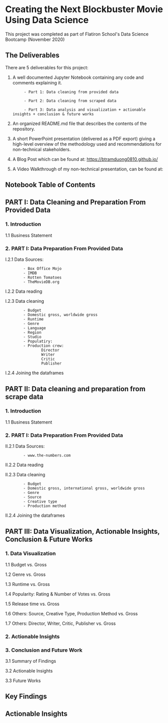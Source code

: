 # Creating the Next Blockbuster Movie Using Data Science
This project was completed as part of Flatiron School's Data Science Bootcamp (November 2020)

## The Deliverables
There are 5 deliverables for this project:

1. A well documented Jupyter Notebook containing any code and comments explaining it.

            - Part 1: Data cleaning from provided data
            
            - Part 2: Data cleaning from scraped data
            
            - Part 3: Data analysis and visualization + actionable insights + conclusion & future works
            
2. An organized README.md file that describes the contents of the repository.
3. A short PowerPoint presentation (delivered as a PDF export) giving a high-level overview of the methodology used and recommendations for non-technical stakeholders.
4. A Blog Post which can be found at: https://btramduong0810.github.io/
5. A Video Walkthrough of my non-technical presentation, can be found at:

## **Notebook Table of Contents**

## PART I: Data Cleaning and Preparation From Provided Data

### **1.  Introduction**

1.1  Business Statement

### **2.  PART I: Data Preparation From Provided Data**

I.2.1 Data Sources:
      
            - Box Office Mojo
            - IMDB
            - Rotten Tomatoes
            - TheMovieDB.org

I.2.2  Data reading

I.2.3  Data cleaning

            - Budget
            - Domestic gross, worldwide gross
            - Runtime
            - Genre
            - Language
            - Region
            - Studio
            - Populatiry: 
            - Production crew: 
                    Director
                    Writer
                    Critic
                    Publisher

I.2.4  Joining the dataframes

## PART II: Data cleaning and preparation from scrape data

### **1.  Introduction**

1.1  Business Statement

### **2.  PART I: Data Preparation From Provided Data**

II.2.1 Data Sources:
      
            - www.the-numbers.com

II.2.2  Data reading

II.2.3  Data cleaning

            - Budget
            - Domestic gross, international gross, worldwide gross
            - Genre
            - Source
            - Creative type
            - Production method 

II.2.4  Joining the dataframes

## PART III: **Data Visualization, Actionable Insights, Conclusion & Future Works**

### **1. Data Visualization**

1.1  Budget vs. Gross

1.2  Genre vs. Gross

1.3  Runtime vs. Gross

1.4  Popularity: Rating & Number of Votes vs. Gross

1.5  Release time vs. Gross

1.6 Others: Source, Creative Type, Production Method vs. Gross

1.7 Others: Director, Writer, Critic, Publisher vs. Gross

### **2. Actionable Insights**

### **3.  Conclusion and Future Work**

3.1  Summary of Findings

3.2  Actionable Insights

3.3  Future Works

## Key Findings

## Actionable Insights
